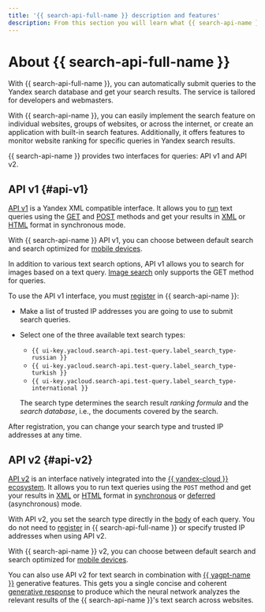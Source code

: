 ```yaml
---
title: '{{ search-api-full-name }} description and features'
description: From this section you will learn what {{ search-api-name }} is, what tools and features it provides, and what challenges it can be up to.
---
```


# About {{ search-api-full-name }}

With {{ search-api-full-name }}, you can automatically submit queries to the Yandex search database and get your search results. The service is tailored for developers and webmasters.

With {{ search-api-name }}, you can easily implement the search feature on individual websites, groups of websites, or across the internet, or create an application with built-in search features. Additionally, it offers features to monitor website ranking for specific queries in Yandex search results.

{{ search-api-name }} provides two interfaces for queries: API v1 and API v2.

## API v1 {#api-v1}

[API v1](./get-request.md) is a Yandex XML compatible interface. It allows you to [run](../operations/searching.md) text queries using the [GET](../concepts/get-request.md) and [POST](../concepts/post-request.md) methods and get your results in [XML](./response.md) or [HTML](./html-response.md) format in synchronous mode.

With {{ search-api-name }} API v1, you can choose between default search and search optimized for [mobile devices](../operations/mobile.md).

In addition to various text search options, API v1 allows you to search for images based on a text query. [Image search](./pic-search.md) only supports the GET method for queries.

To use the API v1 interface, you must [register](../operations/workaround.md) in {{ search-api-name }}:
* Make a list of trusted IP addresses you are going to use to submit search queries.
* Select one of the three available text search types:

    * `{{ ui-key.yacloud.search-api.test-query.label_search_type-russian }}`
    * `{{ ui-key.yacloud.search-api.test-query.label_search_type-turkish }}`
    * `{{ ui-key.yacloud.search-api.test-query.label_search_type-international }}`

    The search type determines the search result _ranking formula_ and the _search database_, i.e., the documents covered by the search.
    
After registration, you can change your search type and trusted IP addresses at any time.

## API v2 {#api-v2}

[API v2](../operations/web-search.md) is an interface natively integrated into the [{{ yandex-cloud }} ecosystem](../../overview/concepts/services.md). It allows you to run text queries using the `POST` method and get your results in [XML](./response.md) or [HTML](./html-response.md) format in [synchronous](../operations/web-search-sync.md) or [deferred](../operations/web-search.md) (asynchronous) mode.

With API v2, you set the search type directly in the [body](./web-search.md#parameters) of each query. You do not need to [register](../operations/workaround.md#registration) in {{ search-api-full-name }} or specify trusted IP addresses when using API v2.

With {{ search-api-name }} v2, you can choose between default search and search optimized for [mobile devices](../operations/v2-mobile.md).

You can also use API v2 for text search in combination with [{{ yagpt-name }}](../../foundation-models/concepts/yandexgpt/index.md) generative features. This gets you a single concise and coherent [generative response](./generative-response.md) to produce which the neural network analyzes the relevant results of the {{ search-api-name }}'s text search across websites.
